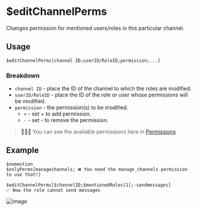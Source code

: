 # $editChannelPerms

Changes permission for mentioned users/roles in this particular channel.

## Usage
```
$editChannelPerms[channel ID;userID/RoleID;permission;...]
```

### Breakdown
- `channel ID` - place the ID of the channel to which the roles are modified.
- `userID/RoleID` - place the ID of the role or user whose permissions will be modified.
- `permission` - the permission(s) to be modified.
  - `+` - set + to add permission.
  - `-` - set - to remove the permission.

> 🧙🏻‍♂️ You can see the available permissions here in [Permissions](../resources/permissions.md)

## Example
```
$nomention
$onlyPerms[managechannels; ❌ You need the manage_channels permission to use that!]

$editChannelPerms[$channelID;$mentionedRoles[1];-sendmessages]
✅ Now the role cannot send messages
```
![image](https://user-images.githubusercontent.com/42785890/153126133-42a80968-589a-4ff2-a871-19c614eceed9.png)
